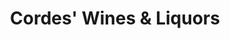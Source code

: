 ---
title: "Cordes' Wines & Liquors"
url: /bloomfield/cordes-wines-und-liquors/
shop: Spirituosen
---